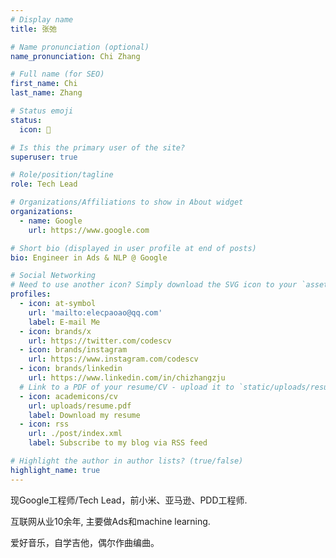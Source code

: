 ```yaml
---
# Display name
title: 张弛

# Name pronunciation (optional)
name_pronunciation: Chi Zhang

# Full name (for SEO)
first_name: Chi
last_name: Zhang

# Status emoji
status:
  icon: 🎸

# Is this the primary user of the site?
superuser: true

# Role/position/tagline
role: Tech Lead

# Organizations/Affiliations to show in About widget
organizations:
  - name: Google
    url: https://www.google.com

# Short bio (displayed in user profile at end of posts)
bio: Engineer in Ads & NLP @ Google

# Social Networking
# Need to use another icon? Simply download the SVG icon to your `assets/media/icons/` folder.
profiles:
  - icon: at-symbol
    url: 'mailto:elecpaoao@qq.com'
    label: E-mail Me
  - icon: brands/x
    url: https://twitter.com/codescv
  - icon: brands/instagram
    url: https://www.instagram.com/codescv
  - icon: brands/linkedin
    url: https://www.linkedin.com/in/chizhangzju
  # Link to a PDF of your resume/CV - upload it to `static/uploads/resume.pdf`
  - icon: academicons/cv
    url: uploads/resume.pdf
    label: Download my resume
  - icon: rss
    url: ./post/index.xml
    label: Subscribe to my blog via RSS feed

# Highlight the author in author lists? (true/false)
highlight_name: true
---
```


现Google工程师/Tech Lead，前小米、亚马逊、PDD工程师. 

互联网从业10余年, 主要做Ads和machine learning.

爱好音乐，自学吉他，偶尔作曲编曲。